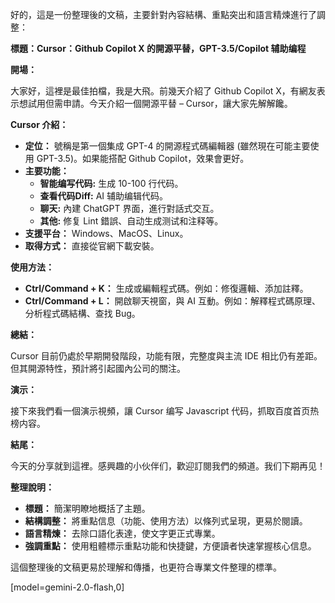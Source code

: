 好的，這是一份整理後的文稿，主要針對內容結構、重點突出和語言精煉進行了調整：

**標題：Cursor：Github Copilot X 的開源平替，GPT-3.5/Copilot 辅助编程**

**開場：**

大家好，這裡是最佳拍檔，我是大飛。前幾天介紹了 Github Copilot X，有網友表示想試用但需申請。今天介紹一個開源平替 – Cursor，讓大家先解解饞。

**Cursor 介紹：**

*   **定位：** 號稱是第一個集成 GPT-4 的開源程式碼編輯器 (雖然現在可能主要使用 GPT-3.5)。如果能搭配 Github Copilot，效果會更好。
*   **主要功能：**
    *   **智能编写代码:** 生成 10-100 行代码。
    *   **查看代码Diff:** AI 辅助编辑代码。
    *   **聊天:** 內建 ChatGPT 界面，進行對話式交互。
    *   **其他:** 修复 Lint 錯誤、自动生成测试和注释等。
*   **支援平台：** Windows、MacOS、Linux。
*   **取得方式：** 直接從官網下載安裝。

**使用方法：**

*   **Ctrl/Command + K：** 生成或編輯程式碼。例如：修復邏輯、添加註釋。
*   **Ctrl/Command + L：** 開啟聊天視窗，與 AI 互動。例如：解釋程式碼原理、分析程式碼結構、查找 Bug。

**總結：**

Cursor 目前仍處於早期開發階段，功能有限，完整度與主流 IDE 相比仍有差距。但其開源特性，預計將引起國內公司的關注。

**演示：**

接下來我們看一個演示視頻，讓 Cursor 编写 Javascript 代码，抓取百度首页热榜内容。

**結尾：**

今天的分享就到這裡。感興趣的小伙伴们，歡迎訂閱我們的頻道。我们下期再见！

**整理說明：**

*   **標題：** 簡潔明瞭地概括了主題。
*   **結構調整：** 將重點信息（功能、使用方法）以條列式呈現，更易於閱讀。
*   **語言精煉：** 去除口語化表達，使文字更正式專業。
*   **強調重點：** 使用粗體標示重點功能和快捷鍵，方便讀者快速掌握核心信息。

這個整理後的文稿更易於理解和傳播，也更符合專業文件整理的標準。

[model=gemini-2.0-flash,0]
